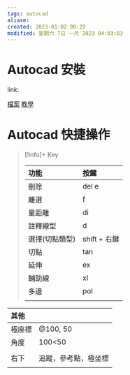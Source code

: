 ```yaml
---
tags: autocad
aliase: 
created: 2023-01-02 08:29
modified: 星期六 7日 一月 2023 04:03:03
---
```


# Autocad 安裝

link:

[檔案](http://www.eyny.com/thread-13012075-1-1.html)
[教學](http://www.ddooo.com/softdown/192889.htm)
# Autocad 快捷操作

>[!info]+ Key
>
>| 功能       | 按鍵         |
>|:---------|:-----------|
>| 刪除       | del e      |
>| 離選       | f          |
>| 量距離      | di         |
>| 註釋線型     | d          |
>| 選擇(切點類型) | shift + 右鍵 |
>| 切點       | tan        |
>| 延伸       | ex         |
>| 輔助線      | xl         |
>| 多邊       | pol        |
>|          |            |  


| 其他  |            |
|:----|:-----------|
| 極座標 | @100, 50   |
| 角度  |  100&lt;50 |
|     |            |
| 右下  | 追蹤，參考點，極坐標 |
|     |            |  
